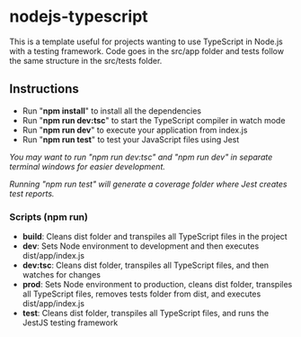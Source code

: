 # nodejs-typescript

This is a template useful for projects wanting to use TypeScript in Node.js with a testing framework. Code goes in the src/app folder and tests follow the same structure in the src/tests folder.

## Instructions

- Run "**npm install**" to install all the dependencies
- Run "**npm run dev:tsc**" to start the TypeScript compiler in watch mode
- Run "**npm run dev**" to execute your application from index.js
- Run "**npm run test**" to test your JavaScript files using Jest

*You may want to run "npm run dev:tsc" and "npm run dev" in separate terminal windows for easier development.*

*Running "npm run test" will generate a coverage folder where Jest creates test reports.*

### Scripts (npm run)

- **build**: Cleans dist folder and transpiles all TypeScript files in the project
- **dev**: Sets Node environment to development and then executes dist/app/index.js
- **dev:tsc**: Cleans dist folder, transpiles all TypeScript files, and then watches for changes
- **prod**: Sets Node environment to production, cleans dist folder, transpiles all TypeScript files, removes tests folder from dist, and executes dist/app/index.js
- **test**: Cleans dist folder, transpiles all TypeScript files, and runs the JestJS testing framework
